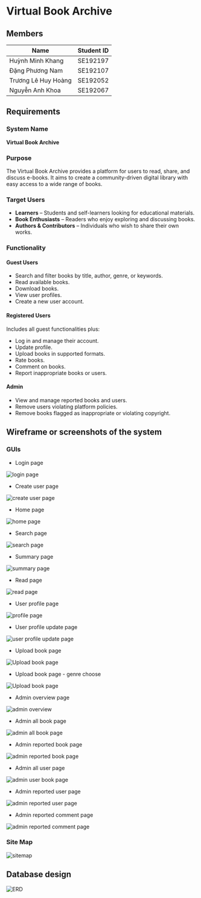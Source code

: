 # Virtual Book Archive

## Members

| Name                | Student ID |
|---------------------|------------|
| Huỳnh Minh Khang    | SE192197   |
| Đặng Phương Nam     | SE192107   |
| Trương Lê Huy Hoàng | SE192052   |
| Nguyễn Anh Khoa     | SE192067   |

## Requirements

### System Name

**Virtual Book Archive**

### Purpose

The Virtual Book Archive provides a platform for users to read, share, and discuss e-books. It aims to create a community-driven digital library with easy access to a wide range of books.

### Target Users

- **Learners** – Students and self-learners looking for educational materials.
- **Book Enthusiasts** – Readers who enjoy exploring and discussing books.
- **Authors & Contributors** – Individuals who wish to share their own works.

### Functionality

#### Guest Users

- Search and filter books by title, author, genre, or keywords.  
- Read available books.
- Download books.
- View user profiles.
- Create a new user account.

#### Registered Users

Includes all guest functionalities plus:

- Log in and manage their account.
- Update profile.
- Upload books in supported formats.
- Rate books.
- Comment on books.
- Report inappropriate books or users.

#### Admin

- View and manage reported books and users.
- Remove users violating platform policies.  
- Remove books flagged as inappropriate or violating copyright.

## Wireframe or screenshots of the system

### GUIs
- Login page

![login page](./assets/login.png)

- Create user page

![create user page](./assets/create-user.png)

- Home page

![home page](./assets/main-page.png)

- Search page

![search page](./assets/search.png)

- Summary page

![summary page](./assets/summary.png)

- Read page

![read page](./assets/read.png)

- User profile page

![profile page](./assets/user-profile.png)

- User profile update page

![user profile update page](./assets/profile-update.png)

- Upload book page

![Upload book page](./assets/upload.png)

- Upload book page - genre choose

![Upload book page](./assets/upload-genre.png)

- Admin overview page

![admin overview](./assets/admin-overview.png)

- Admin all book page

![admin all book page](./assets/admin-book-all.png)

- Admin reported book page

![admin reported book page](./assets/admin-book-reported.png)

- Admin all user page

![admin user book page](./assets/admin-user-all.png)

- Admin reported user page

![admin reported user page](./assets/admin-user-reported.png)

- Admin reported comment page

![admin reported comment page](./assets/admin-comment-reported.png)

### Site Map

![sitemap](./assets/sitemap.png)

## Database design
![ERD](./assets/erd.png)
